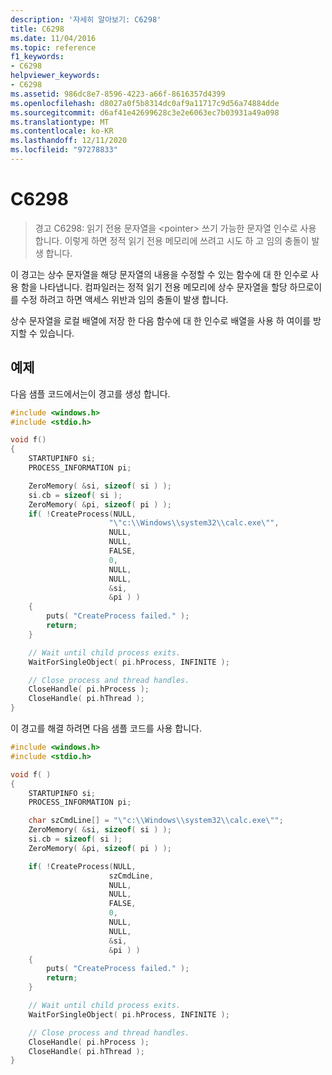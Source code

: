 ```yaml
---
description: '자세히 알아보기: C6298'
title: C6298
ms.date: 11/04/2016
ms.topic: reference
f1_keywords:
- C6298
helpviewer_keywords:
- C6298
ms.assetid: 986dc8e7-8596-4223-a66f-8616357d4399
ms.openlocfilehash: d8027a0f5b8314dc0af9a11717c9d56a74884dde
ms.sourcegitcommit: d6af41e42699628c3e2e6063ec7b03931a49a098
ms.translationtype: MT
ms.contentlocale: ko-KR
ms.lasthandoff: 12/11/2020
ms.locfileid: "97278833"
---
```

# <a name="c6298"></a>C6298

> 경고 C6298: 읽기 전용 문자열을 \<pointer> 쓰기 가능한 문자열 인수로 사용 합니다. 이렇게 하면 정적 읽기 전용 메모리에 쓰려고 시도 하 고 임의 충돌이 발생 합니다.

이 경고는 상수 문자열을 해당 문자열의 내용을 수정할 수 있는 함수에 대 한 인수로 사용 함을 나타냅니다. 컴파일러는 정적 읽기 전용 메모리에 상수 문자열을 할당 하므로이를 수정 하려고 하면 액세스 위반과 임의 충돌이 발생 합니다.

상수 문자열을 로컬 배열에 저장 한 다음 함수에 대 한 인수로 배열을 사용 하 여이를 방지할 수 있습니다.

## <a name="example"></a>예제

다음 샘플 코드에서는이 경고를 생성 합니다.

```cpp
#include <windows.h>
#include <stdio.h>

void f()
{
    STARTUPINFO si;
    PROCESS_INFORMATION pi;

    ZeroMemory( &si, sizeof( si ) );
    si.cb = sizeof( si );
    ZeroMemory( &pi, sizeof( pi ) );
    if( !CreateProcess(NULL,
                      "\"c:\\Windows\\system32\\calc.exe\"",
                      NULL,
                      NULL,
                      FALSE,
                      0,
                      NULL,
                      NULL,
                      &si,
                      &pi ) )
    {
        puts( "CreateProcess failed." );
        return;
    }

    // Wait until child process exits.
    WaitForSingleObject( pi.hProcess, INFINITE );

    // Close process and thread handles.
    CloseHandle( pi.hProcess );
    CloseHandle( pi.hThread );
}
```

이 경고를 해결 하려면 다음 샘플 코드를 사용 합니다.

```cpp
#include <windows.h>
#include <stdio.h>

void f( )
{
    STARTUPINFO si;
    PROCESS_INFORMATION pi;

    char szCmdLine[] = "\"c:\\Windows\\system32\\calc.exe\"";
    ZeroMemory( &si, sizeof( si ) );
    si.cb = sizeof( si );
    ZeroMemory( &pi, sizeof( pi ) );

    if( !CreateProcess(NULL,
                      szCmdLine,
                      NULL,
                      NULL,
                      FALSE,
                      0,
                      NULL,
                      NULL,
                      &si,
                      &pi ) )
    {
        puts( "CreateProcess failed." );
        return;
    }

    // Wait until child process exits.
    WaitForSingleObject( pi.hProcess, INFINITE );

    // Close process and thread handles.
    CloseHandle( pi.hProcess );
    CloseHandle( pi.hThread );
}
```
